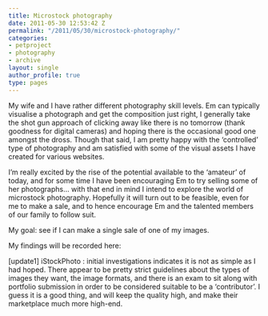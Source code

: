 ```yaml
---
title: Microstock photography
date: 2011-05-30 12:53:42 Z
permalink: "/2011/05/30/microstock-photography/"
categories:
- petproject
- photography
- archive
layout: single
author_profile: true
type: pages
---
```


My wife and I have rather different photography skill levels. Em can typically visualise a photograph and get the composition just right, I generally take the shot gun approach of clicking away like there is no tomorrow (thank goodness for digital cameras) and hoping there is the occasional good one amongst the dross. Though that said, I am pretty happy with the &#8216;controlled&#8217; type of photography and am satisfied with some of the visual assets I have created for various websites.

I&#8217;m really excited by the rise of the potential available to the &#8216;amateur&#8217; of today, and for some time I have been encouraging Em to try selling some of her photographs&#8230; with that end in mind I intend to explore the world of microstock photography. Hopefully it will turn out to be feasible, even for me to make a sale, and to hence encourage Em and the talented members of our family to follow suit.

My goal: see if I can make a single sale of one of my images.

My findings will be recorded here:

[update1] iStockPhoto : initial investigations indicates it is not as simple as I had hoped. There appear to be pretty strict guidelines about the types of images they want, the image formats, and there is an exam to sit along with portfolio submission in order to be considered suitable to be a &#8216;contributor&#8217;. I guess it is a good thing, and will keep the quality high, and make their marketplace much more high-end.

&nbsp;

&nbsp;
